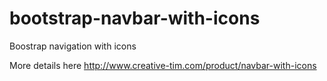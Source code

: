 bootstrap-navbar-with-icons
===========================

Boostrap navigation with icons

More details here http://www.creative-tim.com/product/navbar-with-icons

